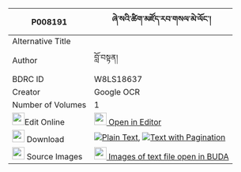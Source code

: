 |P008191|ཞེ་སའི་ཚིག་མཛོད་རབ་གསལ་མེ་ལོང་། 
| --- | --- 
|Alternative Title |
|Author| བློ་བསྟན།
|BDRC ID | W8LS18637
|Creator | Google OCR
|Number of Volumes| 1
|<img width="25" src="https://img.icons8.com/color/25/000000/edit-property.png">Edit Online| [<img width="25" src="https://avatars.githubusercontent.com/u/45091458?s=200&v=4"> Open in Editor](http://editor.openpecha.org/P008191)
|<img width="25" src="https://img.icons8.com/fluent/48/000000/download-2.png"/>  Download | [![](https://img.icons8.com/color/20/000000/txt.png)Plain Text](https://github.com/Openpecha/P008191/releases/download/v2/shyesa_i_tsikdzo_rabsal_melong_plain_P008191.zip), [![](https://img.icons8.com/color/20/000000/txt.png)Text with Pagination](https://github.com/Openpecha/P008191/releases/download/v2/shyesa_i_tsikdzo_rabsal_melong_pages_P008191.zip)
|<img width="25" src="https://img.icons8.com/plasticine/100/000000/pictures-folder.png"/>  Source Images | [<img width="25" src="https://library.bdrc.io/icons/BUDA-small.svg"> Images of text file open in BUDA](https://library.bdrc.io/show/bdr:W8LS18637)